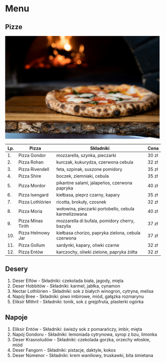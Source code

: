 # Menu
## Pizze

<img src="img/nik-owens-40OJLYVWeeM-unsplash.jpg" width = 500>

| Lp. | Pizza            | Składniki                                   | Cena  |
|-----|------------------|---------------------------------------------|-------|
| 1.  | Pizza Gondor     | mozzarella, szynka, pieczarki               | 30 zł |
| 2.  | Pizza Rohan      | kurczak, kukurydza, czerwona cebula          | 32 zł |
| 3.  | Pizza Rivendell  | feta, szpinak, suszone pomidory              | 35 zł |
| 4.  | Pizza Shire      | boczek, ziemniaki, cebula                    | 35 zł |
| 5.  | Pizza Mordor     | pikantne salami, jalapeños, czerwona papryka | 40 zł |
| 6.  | Pizza Isengard   | kiełbasa, pieprz czarny, kapary              | 35 zł |
| 7.  | Pizza Lothlórien | ricotta, brokuły, czosnek                    | 32 zł |
| 8.  | Pizza Moria      | wołowina, pieczarki portobello, cebula karmelizowana | 40 zł |
| 9.  | Pizza Minas Tirith | mozzarella di bufala, pomidory cherry, bazylia | 37 zł |
| 10. | Pizza Helmowy Jar | kiełbasa chorizo, papryka zielona, cebula czerwona | 37 zł |
| 11. | Pizza Gollum     | sardynki, kapary, oliwki czarne              | 32 zł |
| 12. | Pizza Entów      | karczochy, oliwki zielone, papryka żółta     | 32 zł |

## Desery 

1. Deser Elfów - Składniki: czekolada biała, jagody, mięta
2. Deser Hobbitów - Składniki: karmel, jabłka, cynamon
3. Nectar Lothlórien - Składniki: sok z białych winogron, cytryna, melisa
4. Napój Bree - Składniki: piwo imbirowe, miód, gałązka rozmarynu
5. Eliksir Mithril - Składniki: tonik, sok z grejpfruta, plasterki ogórka


## Napoje

1. Eliksir Entów - Składniki: świeży sok z pomarańczy, imbir, mięta
2. Napój Gondoru - Składniki: lemoniada cytrynowa, syrop z bzu, limonka
3. Deser Krasnoludów - Składniki: czekolada gorzka, orzechy włoskie, miód
4. Deser Fangorn - Składniki: pistacje, daktyle, kokos
5. Deser Númenor - Składniki: krem waniliowy, truskawki, bita śmietana
